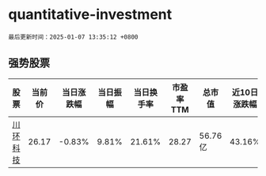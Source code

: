 # quantitative-investment

`最后更新时间：2025-01-07 13:35:12 +0800`

## 强势股票

|股票|当前价|当日涨跌幅|当日振幅|当日换手率|市盈率TTM|总市值|近10日涨跌幅|
|----|----|----|----|----|----|----|----|
|[川环科技](https://xueqiu.com/S/SZ300547)|26.17|-0.83%|9.81%|21.61%|28.27|56.76亿|43.16%|
